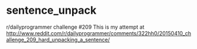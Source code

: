 # sentence_unpack
r/dailyprogrammer challenge #209
This is my attempt at http://www.reddit.com/r/dailyprogrammer/comments/322hh0/20150410_challenge_209_hard_unpacking_a_sentence/